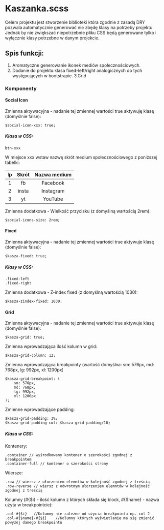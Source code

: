 # Kaszanka.scss 
Celem projektu jest stworzenie biblioteki która zgodnie z zasadą DRY pozwala automatycznie generować nie zbędę klasy na potrzeby projektu. Jednak by nie zwiększać niepotrzebnie pliku CSS będą generowane tylko i wyłącznie klasy potrzebne w danym projekcie.

## Spis funkcji:
1. Aromatyczne generowanie ikonek mediów społecznościowych.
2. Dodanie do projektu klasa fixed-left/right analogicznych do tych występujących w bootstrapie.
3.Grid

### Komponenty 

#### Social Icon

Zmienna aktywacyjna - nadanie tej zmiennej wartości true aktywuję klasę (domyślnie false):
```
$social-icon-xxx: true;
```
##### Klasa w CSS:
```
btn-xxx
```
W miejsce xxx wstaw nazwę skrót medium społecznościowego z poniższej tabelki:

| lp | Skrót | Nazwa medium | 
| :---: | :-: | :-: | 
| 1 | fb | Facebook | 
| 2 | insta | Instagram | 
| 3 | yt | YouTube | 

Zmienna dodatkowa - Wielkość przycisku (z domyślną wartością 2rem):
```
$social-icons-size: 2rem;
```

#### Fixed

Zmienna aktywacyjna - nadanie tej zmiennej wartości true aktywuje klasę (domyślnie false):
```
$kasza-fixed: true;
```
##### Klasy w CSS:
```
.fixed-left
.fixed-right 
```
Zmienna dodatkowa - Z-index fixed (z domyślną wartością 1030):
```
$kasza-zindex-fixed: 1030;
```


#### Grid

Zmienna aktywacyjna - nadanie tej zmiennej wartości true aktywuje klasę (domyślnie false):
```
$kasza-grid: true;
```
Zmienna wprowadzająca ilość kolumn w grid:
```
$kasza-grid-column: 12;
```
Zmienna wprowadzająca breakpointy (wartość domyślna: sm: 576px, md: 768px, lg: 992px, xl: 1200px)
```
$kasza-grid-breakpoint: (
    sm: 576px,
    md: 768px,
    lg: 992px,
    xl: 1200px
);
```
Zmienne wprowadzające padding:
```
$kasza-grid-padding: 3%;
$kasza-grid-padding-col: $kasza-grid-padding/10;
```

##### Klasa w CSS:
Kontenery:
```
.container // wyśrodkowany kontener o szerokości zgodnej z breakpointem 
.container-full // kontener o szerokości strony 
```
Wiersze:
```
.row // wiersz z ułorzeniem elemntów w kolejność zgodnej z treścią 
.row-reverse // wiersz z odwrotnym ułorzeniem elemntów w kolejność zgodnej z treścią 
```
Kolumny (#{$i} - ilość kolumn z których składa się block, #{$name} - nazwa użyta w breakpointcie):
```
.col-#{$i}   //Kolumny nie zależne od użycia breakpointu np. col-2 
.col-#{$name}-#{$i}    //Kolumny których wyświetlanie ma się zmienić powyżej danego breakpointu
```

